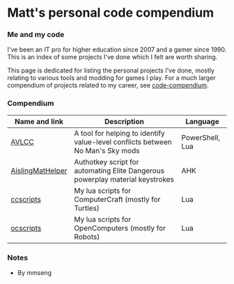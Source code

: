 # Matt's personal code compendium

### Me and my code
I've been an IT pro for higher education since 2007 and a gamer since 1990. This is an index of some projects I've done which I felt are worth sharing.  

This page is dedicated for listing the personal projects I've done, mostly relating to various tools and modding for games I play. For a much larger compendium of projects related to my career, see [code-compendium](https://github.com/mmseng/code-compendium).  

### Compendium
<!-- Table row template
 | [ScriptName](https://github.com/engrit-illinois/ScriptName) | Summary of script | Language | 
-->

 | Name and link | Description | Language | 
 | ------------- | ----------- | -------- | 
 | [AVLCC](https://github.com/mmseng/AVLCC) | A tool for helping to identify value-level conflicts between No Man's Sky mods | PowerShell, Lua | 
 | [AislingMatHelper](https://github.com/mmseng/AislingMatHelper) | Authotkey script for automating Elite Dangerous powerplay material keystrokes | AHK | 
 | [ccscripts](https://github.com/mmseng/ccscripts) | My lua scripts for ComputerCraft (mostly for Turtles) | Lua | 
 | [ocscripts](https://github.com/mmseng/ocscripts) | My lua scripts for OpenComputers (mostly for Robots) | Lua | 
  
### Notes
- By mmseng
